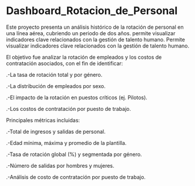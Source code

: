 # Dashboard_Rotacion_de_Personal
Este proyecto presenta un análisis histórico de la rotación de personal en una línea aérea, cubriendo un periodo de dos años.  permite visualizar indicadores clave relacionados con la gestión de talento humano. Permite visualizar indicadores clave relacionados con la gestión de talento humano.

El objetivo fue analizar la rotación de empleados y los costos de contratación asociados, con el fin de identificar:

.-La tasa de rotación total y por género.

.-La distribución de empleados por sexo.

.-El impacto de la rotación en puestos críticos (ej. Pilotos).

.-Los costos de contratación por puesto de trabajo.

Principales métricas incluidas:

.-Total de ingresos y salidas de personal.

.-Edad mínima, máxima y promedio de la plantilla.

.-Tasa de rotación global (%) y segmentada por género.

.-Número de salidas por hombres y mujeres.

.-Análisis de costo de contratación por puesto de trabajo.
